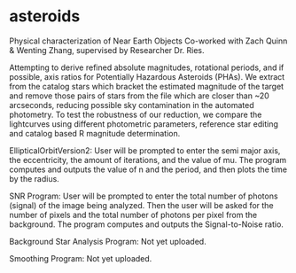 # asteroids
Physical characterization of Near Earth Objects
Co-worked with Zach Quinn & Wenting Zhang, supervised by Researcher Dr. Ries.

Attempting to derive refined absolute magnitudes, rotational periods, and if possible, axis ratios for Potentially Hazardous Asteroids (PHAs).
We extract from the catalog stars which bracket the estimated magnitude of the target and remove those pairs of stars from the file which are closer than ~20 arcseconds, reducing possible sky contamination in the automated photometry.
To test the robustness of our reduction, we compare the lightcurves using different photometric parameters, reference star editing and catalog based R magnitude determination.

EllipticalOrbitVersion2:
User will be prompted to enter the semi major axis, the eccentricity, the amount of iterations, and the value of mu. The program computes and outputs the value of n and the period, and then plots the time by the radius.

SNR Program:
User will be prompted to enter the total number of photons (signal) of the image being analyzed. Then the user will be asked for the number of pixels and the total number of photons per pixel from the background. The program computes and outputs the Signal-to-Noise ratio.

Background Star Analysis Program:
Not yet uploaded.

Smoothing Program:
Not yet uploaded.

